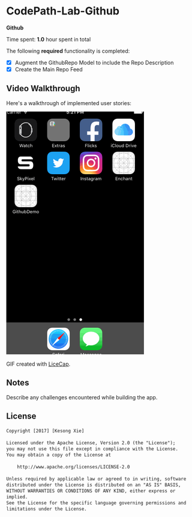 # CodePath-Lab-Github

**Github**

Time spent: **1.0** hour spent in total


The following **required** functionality is completed:

- [x] Augment the GithubRepo Model to include the Repo Description
- [x] Create the Main Repo Feed

## Video Walkthrough 

Here's a walkthrough of implemented user stories:

<img src='https://github.com/kesongxie/CodePath-Lab-Github/blob/master/GithubDemo/Gif%20demo/Github-demo.gif' title='Video Walkthrough' width='' alt='Video Walkthrough' />

GIF created with [LiceCap](http://www.cockos.com/licecap/).

## Notes

Describe any challenges encountered while building the app.

## License

    Copyright [2017] [Kesong Xie]

    Licensed under the Apache License, Version 2.0 (the "License");
    you may not use this file except in compliance with the License.
    You may obtain a copy of the License at

        http://www.apache.org/licenses/LICENSE-2.0

    Unless required by applicable law or agreed to in writing, software
    distributed under the License is distributed on an "AS IS" BASIS,
    WITHOUT WARRANTIES OR CONDITIONS OF ANY KIND, either express or implied.
    See the License for the specific language governing permissions and
    limitations under the License.
